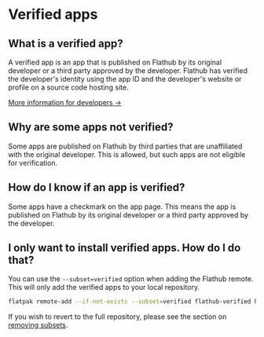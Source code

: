 # Verified apps

## What is a verified app?

A verified app is an app that is published on Flathub by its original developer or a third party approved by the developer. Flathub has verified the developer's identity using the app ID and the developer's website or profile on a source code hosting site.

[More information for developers →](../02-for-app-authors/10-verification.md)

## Why are some apps not verified?

Some apps are published on Flathub by third parties that are unaffiliated with the original developer. This is allowed, but such apps are not eligible for verification.

## How do I know if an app is verified?

Some apps have a checkmark on the app page. This means the app is published on Flathub by its original developer or a third party approved by the developer.

## I only want to install verified apps. How do I do that?

You can use the `--subset=verified` option when adding the Flathub remote. This will only add the verified apps to your local repository.

```bash
flatpak remote-add --if-not-exists --subset=verified flathub-verified https://flathub.org/repo/flathub.flatpakrepo
```

If you wish to revert to the full repository, please see the section on
[removing subsets](/docs/for-users/installation#remove-subsets).
